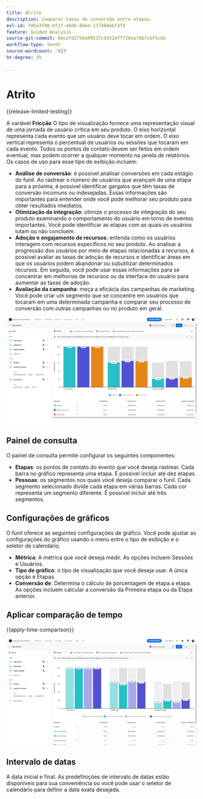 ```yaml
---
title: Atrito
description: Comparar taxas de conversão entre etapas.
exl-id: f0ba3f00-bf1f-48db-8b6e-137460abf4f8
feature: Guided Analysis
source-git-commit: 84cafd2756a09537c93524ff728ea78b7cbf5c8e
workflow-type: tm+mt
source-wordcount: '423'
ht-degree: 3%

---
```


# Atrito

{{release-limited-testing}}

A variável **Fricção** O tipo de visualização fornece uma representação visual de uma jornada de usuário crítica em seu produto. O eixo horizontal representa cada evento que um usuário deve tocar em ordem. O eixo vertical representa o percentual de usuários ou sessões que tocaram em cada evento. Todos os pontos de contato devem ser feitos em ordem eventual, mas podem ocorrer a qualquer momento na janela de relatórios. Os casos de uso para esse tipo de exibição incluem:

* **Análise de conversão**: é possível analisar conversões em cada estágio do funil. Ao rastrear o número de usuários que avançam de uma etapa para a próxima, é possível identificar gargalos que têm taxas de conversão incomuns ou indesejadas. Essas informações são importantes para entender onde você pode melhorar seu produto para obter resultados imediatos.
* **Otimização da integração**: otimize o processo de integração do seu produto examinando o comportamento do usuário em torno de eventos importantes. Você pode identificar as etapas com as quais os usuários lutam ou não concluem.
* **Adoção e engajamento de recursos**: entenda como os usuários interagem com recursos específicos no seu produto. Ao analisar a progressão dos usuários por meio de etapas relacionadas a recursos, é possível avaliar as taxas de adoção de recursos e identificar áreas em que os usuários podem abandonar ou subutilizar determinados recursos. Em seguida, você pode usar essas informações para se concentrar em melhorias de recursos ou da interface do usuário para aumentar as taxas de adoção.
* **Avaliação da campanha**: meça a eficácia das campanhas de marketing. Você pode criar um segmento que se concentre em usuários que tocaram em uma determinada campanha e comparar seu processo de conversão com outras campanhas ou no produto em geral.

![Atrito](../assets/friction.png)

## Painel de consulta

O painel de consulta permite configurar os seguintes componentes:

* **Etapas**: os pontos de contato do evento que você deseja rastrear. Cada barra no gráfico representa uma etapa. É possível incluir até dez etapas.
* **Pessoas**: os segmentos nos quais você deseja comparar o funil. Cada segmento selecionado divide cada etapa em várias barras. Cada cor representa um segmento diferente. É possível incluir até três segmentos.

## Configurações de gráficos

O funil oferece as seguintes configurações de gráfico. Você pode ajustar as configurações do gráfico usando o menu entre o tipo de exibição e o seletor de calendário.

* **Métrica**: A métrica que você deseja medir. As opções incluem Sessões e Usuários.
* **Tipo de gráfico**: o tipo de visualização que você deseja usar. A única opção é Etapas.
* **Conversão de**: Determina o cálculo de porcentagem de etapa a etapa. As opções incluem calcular a conversão da Primeira etapa ou da Etapa anterior.

## Aplicar comparação de tempo

{{apply-time-comparison}}

![Comparação de tempo de atrito](../assets/friction-compare.png)

## Intervalo de datas

A data inicial e final. As predefinições de intervalo de datas estão disponíveis para sua conveniência ou você pode usar o seletor de calendário para definir a data exata desejada.
